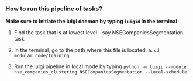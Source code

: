 ### How to run this pipeline of tasks?

**Make sure to initiate the luigi daemon by typing `luigid` in the terminal**

1. Find the task that is at lowest level - say NSECompaniesSegmentation task

2. In the terminal, go to the path where this file is located.
    a. `cd modular_code/training`

3. Run the luigi pipeline in local mode by typing
    `python -m luigi --module nse_companies_clustering NSECompaniesSegmentation --local-schedule`